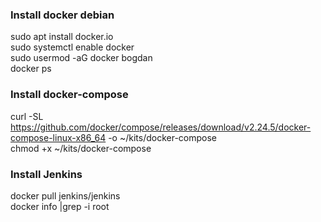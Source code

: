 ### Install docker debian
sudo apt install docker.io  
sudo systemctl enable docker  
sudo usermod -aG docker bogdan  
docker ps  

### Install docker-compose  
curl -SL https://github.com/docker/compose/releases/download/v2.24.5/docker-compose-linux-x86_64 -o ~/kits/docker-compose  
chmod +x ~/kits/docker-compose  

### Install Jenkins  
docker pull jenkins/jenkins  
docker info |grep -i root  
